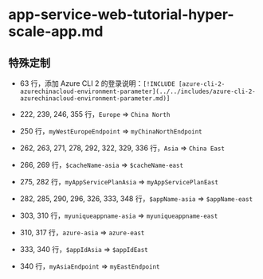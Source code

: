 # app-service-web-tutorial-hyper-scale-app.md

## 特殊定制

* 63 行，添加 Azure CLI 2 的登录说明：`[!INCLUDE [azure-cli-2-azurechinacloud-environment-parameter](../../includes/azure-cli-2-azurechinacloud-environment-parameter.md)]`

* 222, 239, 246, 355 行，`Europe` => `China North`

* 250 行，`myWestEuropeEndpoint` => `myChinaNorthEndpoint`

* 262, 263, 271, 278, 292, 322, 329, 336 行，`Asia` => `China East`

* 266, 269 行，`$cacheName-asia` => `$cacheName-east`

* 275, 282 行，`myAppServicePlanAsia` => `myAppServicePlanEast`

* 282, 285, 290, 296, 326, 333, 348 行，`$appName-asia` => `$appName-east`

* 303, 310 行，`myuniqueappname-asia` => `myuniqueappname-east`

* 310, 317 行，`azure-asia` => `azure-east`

* 333, 340 行，`$appIdAsia` => `$appIdEast`

* 340 行，`myAsiaEndpoint` => `myEastEndpoint`